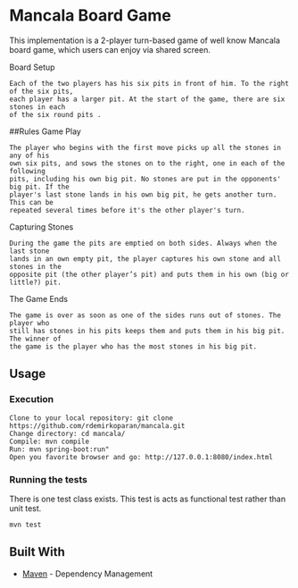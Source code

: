 # Mancala Board Game
This implementation is a 2-player turn-based game of well know Mancala board game, which users can enjoy via shared screen.

Board Setup
```
Each of the two players has his six pits in front of him. To the right of the six pits,
each player has a larger pit. At the start of the game, there are six stones in each
of the six round pits .
```

##Rules
Game Play
```
The player who begins with the first move picks up all the stones in any of his
own six pits, and sows the stones on to the right, one in each of the following
pits, including his own big pit. No stones are put in the opponents' big pit. If the
player's last stone lands in his own big pit, he gets another turn. This can be
repeated several times before it's the other player's turn.
```
Capturing Stones
```
During the game the pits are emptied on both sides. Always when the last stone
lands in an own empty pit, the player captures his own stone and all stones in the
opposite pit (the other player’s pit) and puts them in his own (big or little?) pit.
```
The Game Ends
```
The game is over as soon as one of the sides runs out of stones. The player who
still has stones in his pits keeps them and puts them in his big pit. The winner of
the game is the player who has the most stones in his big pit.
```
## Usage

### Execution

```
Clone to your local repository: git clone https://github.com/rdemirkoparan/mancala.git
Change directory: cd mancala/
Compile: mvn compile
Run: mvn spring-boot:run"
Open you favorite browser and go: http://127.0.0.1:8080/index.html
```
 
### Running the tests

There is one test class exists. This test is acts as functional test rather than unit test.

```
mvn test
```

## Built With

* [Maven](https://maven.apache.org/) - Dependency Management

